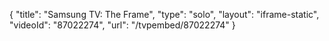 {
    "title": "Samsung TV: The Frame",
    "type": "solo",
    "layout": "iframe-static",
    "videoId": "87022274",
    "url": "\/tvpembed\/87022274"
}